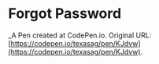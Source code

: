 # Forgot Password
 _A Pen created at CodePen.io. Original URL: [https://codepen.io/texasag/pen/KJdvw](https://codepen.io/texasag/pen/KJdvw).

 